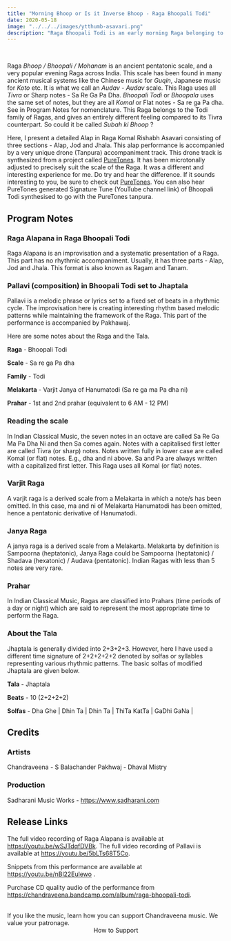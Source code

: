 ```yaml
---
title: "Morning Bhoop or Is it Inverse Bhoop - Raga Bhoopali Todi"
date: 2020-05-18
image: "../../../images/ytthumb-asavari.png"
description: "Raga Bhoopali Todi is an early morning Raga belonging to the Todi family of Ragas. Here, I perform a detailed Alap in three sections (Alap, Jod and Jhala), and a Pallavi (composition) in Jhaptala. This performance has used a very unique drone (Tanpura) accompaniment."
---
```


<you-tube videoid="nBl22Eulewo"></you-tube>
<br>

Raga *Bhoop / Bhoopali / Mohanam* is an ancient pentatonic scale, and a very popular evening Raga across India. This scale has been found in many ancient musical systems like the Chinese music for *Guqin*, Japanese music for *Koto* etc. It is what we call an *Audav* - *Audav* scale. This Raga uses all *Tivra* or Sharp notes - Sa Re Ga Pa Dha. *Bhoopali Todi* or *Bhoopala* uses the same set of notes, but they are all *Komal* or Flat notes - Sa re ga Pa dha. See in Program Notes for nomenclature. This Raga belongs to the Todi family of Ragas, and gives an entirely different feeling compared to its Tivra counterpart. So could it be called *Subah ki Bhoop* ?

Here, I present a detailed Alap in Raga Komal Rishabh Asavari consisting of three sections - Alap, Jod and Jhala. This alap performance is accompanied by a very unique drone (Tanpura) accompaniment track. This drone track is synthesized from a project called [PureTones](https://puretones.sadharani.com). It has been microtonally adjusted to precisely suit the scale of the Raga. It was a different and interesting experience for me. Do try and hear the difference. If it sounds interesting to you, be sure to check out [PureTones](https://puretones.sadharani.com). You can also hear PureTones generated Signature Tune (YouTube channel link) of Bhoopali Todi synthesised to go with the PureTones tanpura.

## Program Notes

### Raga Alapana in Raga Bhoopali Todi
Raga Alapana is an improvisation and a systematic presentation of a Raga. This part has no rhythmic accompaniment. Usually, it has three parts - Alap, Jod and Jhala. This format is also known as Ragam and Tanam.

### Pallavi (composition) in Bhoopali Todi set to Jhaptala
Pallavi is a melodic phrase or lyrics set to a fixed set of beats in a rhythmic cycle. The improvisation here is creating interesting rhythm based melodic patterns while maintaining the framework of the Raga. This part of the performance is accompanied by Pakhawaj.

Here are some notes about the Raga and the Tala.

**Raga** - Bhoopali Todi

**Scale** - Sa re ga Pa dha

**Family** - Todi

**Melakarta** - Varjit Janya of Hanumatodi (Sa re ga ma Pa dha ni)

**Prahar** - 1st and 2nd prahar (equivalent to 6 AM - 12 PM)

### Reading the scale
In Indian Classical Music, the seven notes in an octave are called Sa Re Ga Ma Pa Dha Ni and then Sa comes again. Notes with a capitalised first letter are called Tivra (or sharp) notes.  Notes written fully in lower case are called Komal (or flat) notes. E.g., dha and ni above. Sa and Pa are always written with a capitalized first letter. This Raga uses all Komal (or flat) notes.

### Varjit Raga
A varjit raga is a derived scale from a Melakarta in which a note/s has been omitted. In this case, ma and ni of Melakarta Hanumatodi has been omitted, hence a pentatonic derivative of Hanumatodi.

### Janya Raga
A janya raga is a derived scale from a Melakarta. Melakarta by definition is Sampoorna (heptatonic), Janya Raga could be Sampoorna (heptatonic) / Shadava (hexatonic) / Audava (pentatonic). Indian Ragas with less than 5 notes are very rare.

### Prahar
In Indian Classical Music, Ragas are classified into Prahars (time periods of a day or night) which are said to represent the most appropriate time to perform the Raga.

### About the Tala
Jhaptala is generally divided into 2+3+2+3. However, here I have used a different time signature of 2+2+2+2+2 denoted by solfas or syllables representing various rhythmic patterns. The basic solfas of modified Jhaptala are given below.

**Tala** - Jhaptala

**Beats** - 10 (2+2+2+2)

**Solfas** - Dha Ghe | Dhin Ta | Dhin Ta | ThiTa KatTa | GaDhi GaNa |


## Credits
### Artists
Chandraveena - S Balachander
Pakhwaj - Dhaval Mistry

### Production
Sadharani Music Works - https://www.sadharani.com

## Release Links

The full video recording of Raga Alapana is available at https://youtu.be/wSJTdqfDVBk.
The full video recording of Pallavi is available at https://youtu.be/5bLTs68T5Co.

Snippets from this performance are available at https://youtu.be/nBl22Eulewo .

Purchase CD quality audio of the performance from https://chandraveena.bandcamp.com/album/raga-bhoopali-todi.

<br>

<notice-box>
If you like the music, learn how you can support Chandraveena music. We value your patronage.
<div style="text-align:center">
<my-button to="/support/">How to Support</my-button>
</div>
</notice-box>

